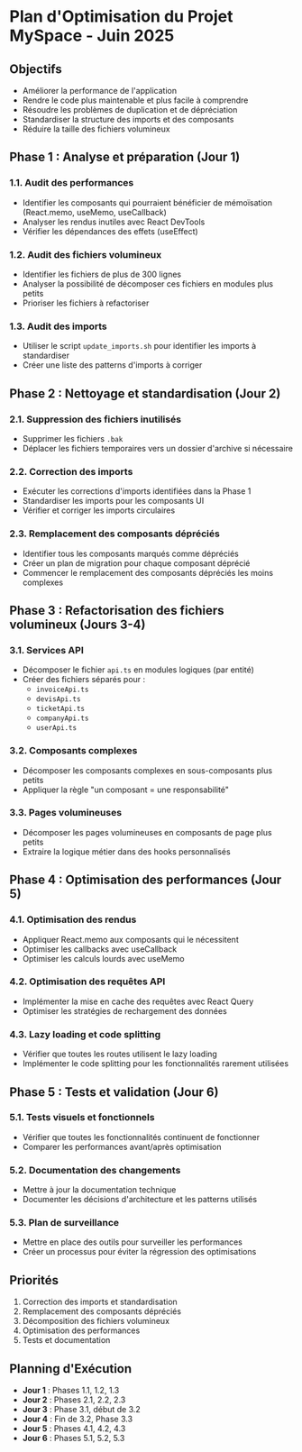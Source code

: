# Plan d'Optimisation du Projet MySpace - Juin 2025

## Objectifs

- Améliorer la performance de l'application
- Rendre le code plus maintenable et plus facile à comprendre
- Résoudre les problèmes de duplication et de dépréciation
- Standardiser la structure des imports et des composants
- Réduire la taille des fichiers volumineux

## Phase 1 : Analyse et préparation (Jour 1)

### 1.1. Audit des performances

- Identifier les composants qui pourraient bénéficier de mémoïsation (React.memo, useMemo, useCallback)
- Analyser les rendus inutiles avec React DevTools
- Vérifier les dépendances des effets (useEffect)

### 1.2. Audit des fichiers volumineux

- Identifier les fichiers de plus de 300 lignes
- Analyser la possibilité de décomposer ces fichiers en modules plus petits
- Prioriser les fichiers à refactoriser

### 1.3. Audit des imports

- Utiliser le script `update_imports.sh` pour identifier les imports à standardiser
- Créer une liste des patterns d'imports à corriger

## Phase 2 : Nettoyage et standardisation (Jour 2)

### 2.1. Suppression des fichiers inutilisés

- Supprimer les fichiers `.bak`
- Déplacer les fichiers temporaires vers un dossier d'archive si nécessaire

### 2.2. Correction des imports

- Exécuter les corrections d'imports identifiées dans la Phase 1
- Standardiser les imports pour les composants UI
- Vérifier et corriger les imports circulaires

### 2.3. Remplacement des composants dépréciés

- Identifier tous les composants marqués comme dépréciés
- Créer un plan de migration pour chaque composant déprécié
- Commencer le remplacement des composants dépréciés les moins complexes

## Phase 3 : Refactorisation des fichiers volumineux (Jours 3-4)

### 3.1. Services API

- Décomposer le fichier `api.ts` en modules logiques (par entité)
- Créer des fichiers séparés pour : 
  - `invoiceApi.ts`
  - `devisApi.ts`
  - `ticketApi.ts`
  - `companyApi.ts`
  - `userApi.ts`

### 3.2. Composants complexes

- Décomposer les composants complexes en sous-composants plus petits
- Appliquer la règle "un composant = une responsabilité"

### 3.3. Pages volumineuses

- Décomposer les pages volumineuses en composants de page plus petits
- Extraire la logique métier dans des hooks personnalisés

## Phase 4 : Optimisation des performances (Jour 5)

### 4.1. Optimisation des rendus

- Appliquer React.memo aux composants qui le nécessitent
- Optimiser les callbacks avec useCallback
- Optimiser les calculs lourds avec useMemo

### 4.2. Optimisation des requêtes API

- Implémenter la mise en cache des requêtes avec React Query
- Optimiser les stratégies de rechargement des données

### 4.3. Lazy loading et code splitting

- Vérifier que toutes les routes utilisent le lazy loading
- Implémenter le code splitting pour les fonctionnalités rarement utilisées

## Phase 5 : Tests et validation (Jour 6)

### 5.1. Tests visuels et fonctionnels

- Vérifier que toutes les fonctionnalités continuent de fonctionner
- Comparer les performances avant/après optimisation

### 5.2. Documentation des changements

- Mettre à jour la documentation technique
- Documenter les décisions d'architecture et les patterns utilisés

### 5.3. Plan de surveillance

- Mettre en place des outils pour surveiller les performances
- Créer un processus pour éviter la régression des optimisations

## Priorités

1. Correction des imports et standardisation
2. Remplacement des composants dépréciés
3. Décomposition des fichiers volumineux
4. Optimisation des performances
5. Tests et documentation

## Planning d'Exécution

- **Jour 1** : Phases 1.1, 1.2, 1.3
- **Jour 2** : Phases 2.1, 2.2, 2.3
- **Jour 3** : Phase 3.1, début de 3.2
- **Jour 4** : Fin de 3.2, Phase 3.3
- **Jour 5** : Phases 4.1, 4.2, 4.3
- **Jour 6** : Phases 5.1, 5.2, 5.3
